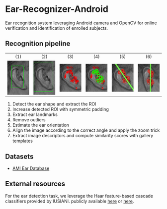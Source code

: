 # Ear-Recognizer-Android
Ear recognition system leveraging Android camera and OpenCV for online verification and identification of enrolled subjects.

## Recognition pipeline
<table>
  <tr style align="center"><td>(1)</td><td>(2)</td><td>(3)</td><td>(4)</td><td>(5)</td><td>(6)</td></tr>
  <tr align="center">
    <td><img src="report/images/detection_example1.jpg" height="110px" width="90px"/></td>
    <td><img src="report/images/detection_padding_example1.jpg" height="110px" width="90px"/></td>
    <td><img src="report/images/landmark_orb_example1.jpg" height="90px" width="90px" style="padding-top:10px; padding-bottom: 10px"/></td>
    <td><img src="report/images/landmark_orb_reduced_example1.jpg" height="90px" width="90px" style="padding-top:10px; padding-bottom: 10px"/></td>
    <td><img src="report/images/rotation2_crop.jpeg" height="90px" width="90px" style="padding-top:10px; padding-bottom: 10px"/></td>
    <td><img src="report/images/rotation2_after_crop.jpeg" height="90px" width="90px" style="padding-top:10px; padding-bottom: 10px"/></td>
  </tr>
</table>

1. Detect the ear shape and extract the ROI
2. Increase detected ROI with symmetric padding
3. Extract ear landmarks
4. Remove outliers
5. Estimate the ear orientation
6. Align the image according to the correct angle and apply the zoom trick
7. Extract image descriptors and compute similarity scores with gallery templates


## Datasets
- [AMI Ear Database](https://ctim.ulpgc.es/research_works/ami_ear_database/)

## External resources

For the ear detection task, we leverage the Haar feature-based cascade classifiers provided by IUSIANI. publicly available [here](https://github.com/DiUS/Physiognomy/tree/master/python/haarcascades) or [here](https://github.com/opencv/opencv/blob/e33bfb5ebfcf51b5f15995c08fd68a6b2ecb2f1e/data/haarcascades).
